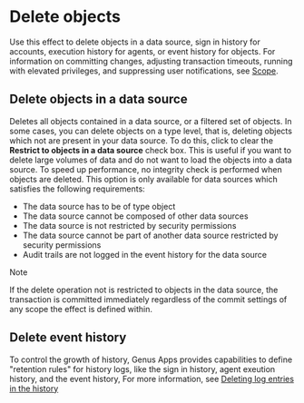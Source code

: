 # Delete objects

Use this effect to delete objects in a data source, sign in history for accounts, execution history for agents, or event history for objects. For information on committing changes, adjusting transaction timeouts, running with elevated privileges, and suppressing user notifications, see [Scope](../blocks/scope.md).

## Delete objects in a data source

Deletes all objects contained in a data source, or a filtered set of objects. In some cases, you can delete objects on a type level, that is, deleting objects which not are present in your data source. To do this, click to clear the **Restrict to objects in a data source** check box. This is useful if you want to delete large volumes of data and do not want to load the objects into a data source. To speed up performance, no integrity check is performed when objects are deleted. This option is only available for data sources which satisfies the following requirements:

* The data source has to be of type object
* The data source cannot be composed of other data sources
* The data source is not restricted by security permissions
* The data source cannot be part of another data source restricted by security permissions
* Audit trails are not logged in the event history for the data source

> [!NOTE]
> If the delete operation not is restricted to objects in the data source, the transaction is committed immediately regardless of the commit settings of any scope the effect is defined within.

## Delete event history

To control the growth of history, Genus Apps provides capabilities to define "retention rules" for history logs, like the sign in history, agent exeution history, and the event history,
For more information, see [Deleting log entries in the history](../../../../../guidelines-and-best-practices/deleting-log-entries-in-the-history.md)
